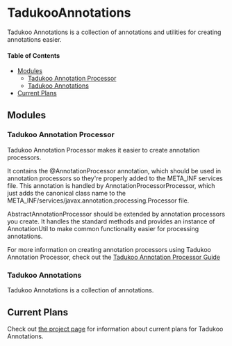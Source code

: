# TadukooAnnotations
Tadukoo Annotations is a collection of annotations and utilities for creating annotations easier.

#### Table of Contents
* [Modules](#modules)
    * [Tadukoo Annotation Processor](#tadukoo-annotation-processor)
    * [Tadukoo Annotations](#tadukoo-annotations)
* [Current Plans](#current-plans)

## Modules

### Tadukoo Annotation Processor
Tadukoo Annotation Processor makes it easier to create annotation processors.

It contains the @AnnotationProcessor annotation, which should be used in annotation processors so they're properly added
to the META_INF services file. This annotation is handled by AnnotationProcessorProcessor, which just adds the canonical
class name to the META_INF/services/javax.annotation.processing.Processor file.

AbstractAnnotationProcessor should be extended by annotation processors you create. It handles the standard methods and
provides an instance of AnnotationUtil to make common functionality easier for processing annotations.

For more information on creating annotation processors using Tadukoo Annotation Processor, check out the
[Tadukoo Annotation Processor Guide](https://tadukooverse.github.io/guides/tadukoo-annotation-processor.html)

### Tadukoo Annotations
Tadukoo Annotations is a collection of annotations.

## Current Plans
Check out [the project page](https://tadukooverse.github.io/projects/TadukooAnnotations.html) for information about 
current plans for Tadukoo Annotations.